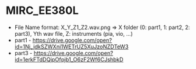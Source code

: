 # MIRC_EE380L
* File Name format: X_Y_Z1_Z2.wav.png => X folder (0: part1, 1: part2, 2: part3), Yth wav file, Z: instruments (pia, vio, ...)
* part1 - https://drive.google.com/open?id=1Nj_jdkSZWXni1WETrUZ5XuJzoNZDTeW3
* part3 - https://drive.google.com/open?id=1erkFTdDQjpOfpjb1_O6zF2Wf6CJshbkD

